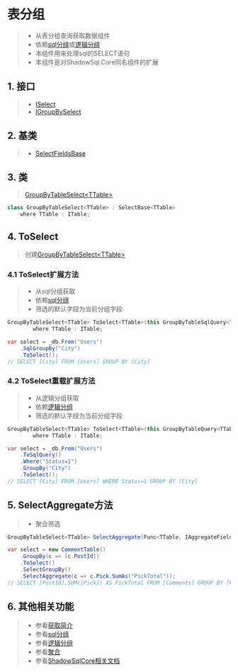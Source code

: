 # 表分组
>* 从表分组查询获取数据组件
>* 依赖[sql分组](../sqlquery/groupby.md)或[逻辑分组](../query/groupby.md)
>* 本组件用来处理sql的SELECT语句
>* 本组件是对ShadowSql.Core同名组件的扩展

## 1. 接口
>* [ISelect](xref:ShadowSql.Select.ISelect)
>* [IGroupBySelect](xref:ShadowSql.Select.IGroupBySelect)

## 2. 基类
>* [SelectFieldsBase](xref:ShadowSql.SelectFields.SelectFieldsBase)

## 3. 类
>[GroupByTableSelect\<TTable\>](xref:ShadowSql.Select.GroupByTableSelect%601)
~~~csharp
class GroupByTableSelect<TTable> : SelectBase<TTable>
    where TTable : ITable;
~~~

## 4. ToSelect
>创建[GroupByTableSelect\<TTable\>](/api/ShadowSql.Select.GroupByTableSelect-1.html)

### 4.1 ToSelect扩展方法
>* 从sql分组获取
>* 依赖[sql分组](../sqlquery/groupby.md)
>* 筛选的默认字段为当前分组字段
~~~csharp
GroupByTableSelect<TTable> ToSelect<TTable>(this GroupByTableSqlQuery<TTable> source)
        where TTable : ITable;
~~~
~~~csharp
var select = _db.From("Users")
    .SqlGroupBy("City")
    .ToSelect();
// SELECT [City] FROM [Users] GROUP BY [City]
~~~

### 4.2 ToSelect重载扩展方法
>* 从逻辑分组获取
>* 依赖[逻辑分组](../query/groupby.md)
>* 筛选的默认字段为当前分组字段
~~~csharp
GroupByTableSelect<TTable> ToSelect<TTable>(this GroupByTableQuery<TTable> source)
        where TTable : ITable;
~~~
~~~csharp
var select = _db.From("Users")
    .ToSqlQuery()
    .Where("Status=1")
    .GroupBy("City")
    .ToSelect();
// SELECT [City] FROM [Users] WHERE Status=1 GROUP BY [City]
~~~

## 5. SelectAggregate方法
>* 聚合筛选
~~~csharp
GroupByTableSelect<TTable> SelectAggregate(Func<TTable, IAggregateFieldAlias> select);
~~~
~~~csharp
var select = new CommentTable()
    .GroupBy(c => [c.PostId])
    .ToSelect()
    .SelectGroupBy()
    .SelectAggregate(c => c.Pick.SumAs("PickTotal"));
// SELECT [PostId],SUM([Pick]) AS PickTotal FROM [Comments] GROUP BY [PostId]
~~~

## 6. 其他相关功能
>* 参看[获取简介](./index.md)
>* 参看[sql分组](../sqlquery/groupby.md)
>* 参看[逻辑分组](../query/groupby.md)
>* 参看[聚合](../../shadowcore/aggregate.md)
>* 参看[ShadowSqlCore相关文档](../../shadowcore/select/index.md)
